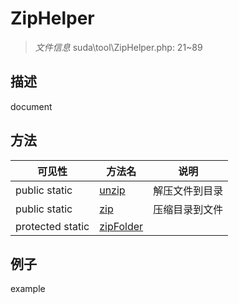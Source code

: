 #  ZipHelper 

> *文件信息* suda\tool\ZipHelper.php: 21~89

## 描述

document



## 方法

| 可见性 | 方法名 | 说明 |
|--------|-------|------|
|  public  static|[unzip](ZipHelper/unzip.md) | 解压文件到目录 |
|  public  static|[zip](ZipHelper/zip.md) | 压缩目录到文件 |
|  protected  static|[zipFolder](ZipHelper/zipFolder.md) |  |
 

## 例子

example